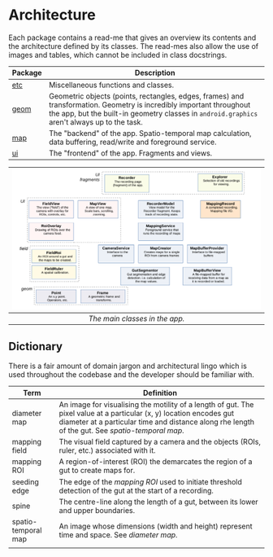 # Architecture

Each package contains a read-me that gives an overview its contents and the architecture defined by
its classes. The read-mes also allow the use of images and tables, which cannot be included in class
docstrings.

| Package      | Description                                                                                                                                                                                                          |
|--------------|----------------------------------------------------------------------------------------------------------------------------------------------------------------------------------------------------------------------|
| [etc](etc)   | Miscellaneous functions and classes.                                                                                                                                                                                 |
| [geom](geom) | Geometric objects (points, rectangles, edges, frames) and transformation. Geometry is incredibly important throughout the app, but the built-in geometry classes in `android.graphics` aren't always up to the task. |
| [map](map)   | The "backend" of the app. Spatio-temporal map calculation, data buffering, read/write and foreground service.                                                                                                        |
| [ui](ui)     | The "frontend" of the app. Fragments and views.                                                                                                                                                                      |


| ![image](images/class_overview.png) |
|:-----------------------------------:|
|   *The main classes in the app.*    |

## Dictionary

There is a fair amount of domain jargon and architectural lingo which is used throughout the codebase and the
developer should be familiar with.

| Term                | Definition                                                                                                                                                                                                               |
|---------------------|--------------------------------------------------------------------------------------------------------------------------------------------------------------------------------------------------------------------------|
| diameter map        | An image for visualising the motility of a length of gut. The pixel value at a particular (x, y) location encodes gut diameter at a particular time and distance along rhe length of the gut. See *spatio-temporal map*. |
| mapping field       | The visual field captured by a camera and the objects (ROIs, ruler, etc.) associated with it.                                                                                                                            |
| mapping ROI         | A region-of-interest (ROI) the demarcates the region of a gut to create maps for.                                                                                                                                        |
| seeding edge        | The edge of the *mapping ROI* used to initiate threshold detection of the gut at the start of a recording.                                                                                                               |
| spine               | The centre-line along the length of a gut, between its lower and upper boundaries.                                                                                                                                       |
| spatio-temporal map | An image whose dimensions (width and height) represent time and space. See *diameter map*.                                                                                                                               |
|                     |                                                                                                                                                                                                                          |

